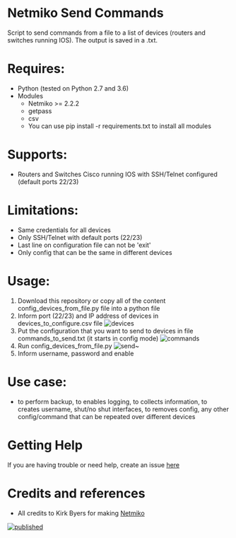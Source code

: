 # Netmiko Send Commands
Script to send commands from a file to a list of devices (routers and switches running IOS).
The output is saved in a .txt.

# Requires:
- Python (tested on Python 2.7 and 3.6)
- Modules
  - Netmiko >= 2.2.2
  - getpass
  - csv
  - You can use pip install -r requirements.txt to install all modules

# Supports:
- Routers and Switches Cisco running IOS with SSH/Telnet configured (default ports 22/23)

# Limitations:
- Same credentials for all devices
- Only SSH/Telnet with default ports (22/23)
- Last line on configuration file can not be 'exit'
- Only config that can be the same in different devices

# Usage:
1) Download this repository or copy all of the content config_devices_from_file.py file into a python file
2) Inform port (22/23) and IP address of devices in devices_to_configure.csv file
![devices](https://user-images.githubusercontent.com/17407109/108557485-71efad00-72d7-11eb-8ca6-33b452f9e621.PNG)
3) Put the configuration that you want to send to devices in file commands_to_send.txt (it starts in config mode)
![commands](https://user-images.githubusercontent.com/17407109/108557453-64d2be00-72d7-11eb-8c7f-e00e3676a834.PNG)
4) Run config_devices_from_file.py
![send~](https://user-images.githubusercontent.com/17407109/108557282-1c1b0500-72d7-11eb-8b25-2134fa2e6403.PNG)
5) Inform username, password and enable

# Use case:
- to perform backup, to enables logging, to collects information, to creates username, shut/no shut interfaces, to removes config, any other config/command that can be repeated over different devices

# Getting Help
If you are having trouble or need help, create an issue [here](https://github.com/andreirapuru/netmiko_send_commands/issues)

# Credits and references
- All credits to Kirk Byers for making [Netmiko](https://github.com/ktbyers/netmiko)



[![published](https://static.production.devnetcloud.com/codeexchange/assets/images/devnet-published.svg)](https://developer.cisco.com/codeexchange/github/repo/andreirapuru/netmiko_send_commands)
